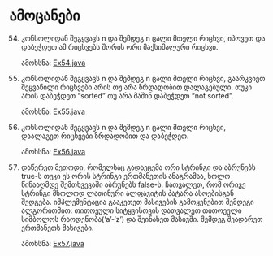 # ამოცანები

54. კონსოლიდან შეგყვავს n და შემდეგ n ცალი მთელი რიცხვი, იპოვეთ და დაბეჭდეთ ამ რიცხვებს შორის ორი მაქსიმალური რიცხვი.

    ამოხსნა: [Ex54.java](Ex54.java)

55. კონსოლიდან შეგყვავს n და შემდეგ n ცალი მთელი რიცხვი, გაარკვიეთ შეყვანილი რიცხვები არის თუ არა ზრდადობით დალაგებული. თუკი არის დაბეჭდეთ “sorted” თუ არა მაშინ დაბეჭდეთ “not sorted”.

    ამოხსნა: [Ex55.java](Ex55.java)

56. კონსოლიდან შეგყვავს n და შემდეგ n ცალი მთელი რიცხვი, დაალაგეთ რიცხვები ზრდადობით და დაბეჭდეთ.

    ამოხსნა: [Ex56.java](Ex56.java)

57. დაწერეთ მეთოდი, რომელსაც გადაეცემა ორი სტრინგი და აბრუნებს true-ს თუკი ეს ორის სტრინგი ერთმანეთის ანაგრამაა, ხოლო წინააღმდე შემთხვევაში აბრუნებს false-ს. ჩათვალეთ, რომ ორივე სტრინგი მხოლოდ ლათინური ალფავიტის პატარა ასოებისგან შედგება. იმპლემენტაცია გააკეთეთ მასივების გამოყენებით შემდეგი ალგორითმით: თითოეული სიტყვისთვის დათვალეთ თითოეული სიმბოლოს რაოდენობა(‘a’-‘z’) და შეინახეთ მასივში. შემდეგ შეადარეთ ერთმანეთს მასივები.

    ამოხსნა: [Ex57.java](Ex57.java)